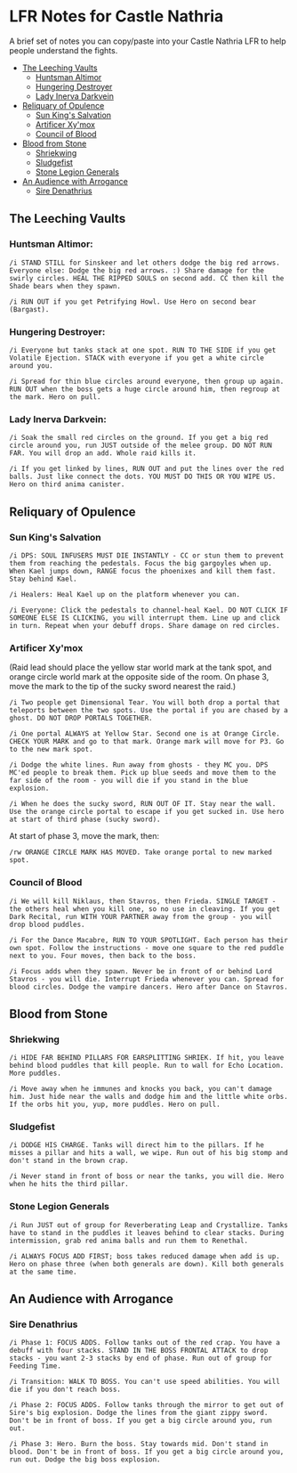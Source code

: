 # LFR Notes for Castle Nathria
A brief set of notes you can copy/paste into your Castle Nathria LFR to help people understand the fights.

- [The Leeching Vaults](#the-leeching-vaults)
  * [Huntsman Altimor](#huntsman-altimor)
  * [Hungering Destroyer](#hungering-destroyer)
  * [Lady Inerva Darkvein](#lady-inerva-darkvein)
- [Reliquary of Opulence](#reliquary-of-opulence)
  * [Sun King's Salvation](#sun-kings-salvation)
  * [Artificer Xy'mox](#artificer-xymox)
  * [Council of Blood](#council-of-blood)
- [Blood from Stone](#blood-from-stone)
  * [Shriekwing](#shriekwing)
  * [Sludgefist](#sludgefist)
  * [Stone Legion Generals](#stone-legion-generals)
- [An Audience with Arrogance](#an-audience-with-arrogance)
  * [Sire Denathrius](#sire-denathrius)


## The Leeching Vaults
### Huntsman Altimor:
`/i STAND STILL for Sinskeer and let others dodge the big red arrows. Everyone else: Dodge the big red arrows. :) Share damage for the swirly circles. HEAL THE RIPPED SOULS on second add. CC then kill the Shade bears when they spawn.`

`/i RUN OUT if you get Petrifying Howl. Use Hero on second bear (Bargast).`


### Hungering Destroyer:
`/i Everyone but tanks stack at one spot. RUN TO THE SIDE if you get Volatile Ejection. STACK with everyone if you get a white circle around you.`

`/i Spread for thin blue circles around everyone, then group up again. RUN OUT when the boss gets a huge circle around him, then regroup at the mark. Hero on pull.`


### Lady Inerva Darkvein:
`/i Soak the small red circles on the ground. If you get a big red circle around you, run JUST outside of the melee group. DO NOT RUN FAR. You will drop an add. Whole raid kills it.`

`/i If you get linked by lines, RUN OUT and put the lines over the red balls. Just like connect the dots. YOU MUST DO THIS OR YOU WIPE US. Hero on third anima canister.`


## Reliquary of Opulence
### Sun King's Salvation
`/i DPS: SOUL INFUSERS MUST DIE INSTANTLY - CC or stun them to prevent them from reaching the pedestals. Focus the big gargoyles when up. When Kael jumps down, RANGE focus the phoenixes and kill them fast. Stay behind Kael.`

`/i Healers: Heal Kael up on the platform whenever you can. `

`/i Everyone: Click the pedestals to channel-heal Kael. DO NOT CLICK IF SOMEONE ELSE IS CLICKING, you will interrupt them. Line up and click in turn. Repeat when your debuff drops. Share damage on red circles.`


### Artificer Xy'mox
(Raid lead should place the yellow star world mark at the tank spot, and orange circle world mark at the opposite side of the room. On phase 3, move the mark to the tip of the sucky sword nearest the raid.)

`/i Two people get Dimensional Tear. You will both drop a portal that teleports between the two spots. Use the portal if you are chased by a ghost. DO NOT DROP PORTALS TOGETHER.`

`/i One portal ALWAYS at Yellow Star. Second one is at Orange Circle. CHECK YOUR MARK and go to that mark. Orange mark will move for P3. Go to the new mark spot.`

`/i Dodge the white lines. Run away from ghosts - they MC you. DPS MC'ed people to break them. Pick up blue seeds and move them to the far side of the room - you will die if you stand in the blue explosion.`

`/i When he does the sucky sword, RUN OUT OF IT. Stay near the wall. Use the orange circle portal to escape if you get sucked in. Use hero at start of third phase (sucky sword).`

At start of phase 3, move the mark, then:

`/rw ORANGE CIRCLE MARK HAS MOVED. Take orange portal to new marked spot.`


### Council of Blood
`/i We will kill Niklaus, then Stavros, then Frieda. SINGLE TARGET - the others heal when you kill one, so no use in cleaving. If you get Dark Recital, run WITH YOUR PARTNER away from the group - you will drop blood puddles.`

`/i For the Dance Macabre, RUN TO YOUR SPOTLIGHT. Each person has their own spot. Follow the instructions - move one square to the red puddle next to you. Four moves, then back to the boss.`

`/i Focus adds when they spawn. Never be in front of or behind Lord Stavros - you will die. Interrupt Frieda whenever you can. Spread for blood circles. Dodge the vampire dancers. Hero after Dance on Stavros.`


## Blood from Stone
### Shriekwing
`/i HIDE FAR BEHIND PILLARS FOR EARSPLITTING SHRIEK. If hit, you leave behind blood puddles that kill people. Run to wall for Echo Location. More puddles.`

`/i Move away when he immunes and knocks you back, you can't damage him. Just hide near the walls and dodge him and the little white orbs. If the orbs hit you, yup, more puddles. Hero on pull.`


### Sludgefist
`/i DODGE HIS CHARGE. Tanks will direct him to the pillars. If he misses a pillar and hits a wall, we wipe. Run out of his big stomp and don't stand in the brown crap.`

`/i Never stand in front of boss or near the tanks, you will die. Hero when he hits the third pillar.`


### Stone Legion Generals
`/i Run JUST out of group for Reverberating Leap and Crystallize. Tanks have to stand in the puddles it leaves behind to clear stacks. During intermission, grab red anima balls and run them to Renethal.`

`/i ALWAYS FOCUS ADD FIRST; boss takes reduced damage when add is up. Hero on phase three (when both generals are down). Kill both generals at the same time.`


## An Audience with Arrogance
### Sire Denathrius
`/i Phase 1: FOCUS ADDS. Follow tanks out of the red crap. You have a debuff with four stacks. STAND IN THE BOSS FRONTAL ATTACK to drop stacks - you want 2-3 stacks by end of phase. Run out of group for Feeding Time.`

`/i Transition: WALK TO BOSS. You can't use speed abilities. You will die if you don't reach boss.`

`/i Phase 2: FOCUS ADDS. Follow tanks through the mirror to get out of Sire's big explosion. Dodge the lines from the giant zippy sword. Don't be in front of boss. If you get a big circle around you, run out.`

`/i Phase 3: Hero. Burn the boss. Stay towards mid. Don't stand in blood. Don't be in front of boss. If you get a big circle around you, run out. Dodge the big boss explosion.`
